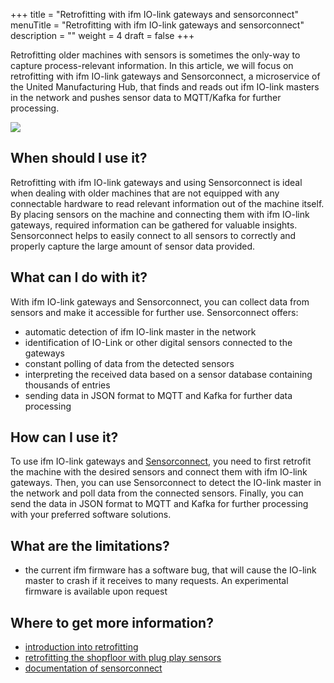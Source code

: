 +++
title = "Retrofitting with ifm IO-link gateways and sensorconnect"
menuTitle = "Retrofitting with ifm IO-link gateways and sensorconnect"
description = ""
weight = 4
draft = false
+++

Retrofitting older machines with sensors is sometimes the only-way to capture process-relevant information.
In this article, we will focus on retrofitting with ifm IO-link gateways and Sensorconnect, a microservice of the 
United Manufacturing Hub, that finds and reads out ifm IO-link masters in the network and pushes sensor data to 
MQTT/Kafka for further processing.

![](/images/features/ifm-retrofitting/ifm_sensors.jpg?width=40%)

## When should I use it?

Retrofitting with ifm IO-link gateways and using Sensorconnect is ideal when dealing with older machines that are not
equipped with any connectable hardware to read relevant information out of the machine itself. By placing sensors on 
the machine and connecting them with ifm IO-link gateways, required information can be gathered for valuable
insights. Sensorconnect helps to easily connect to all sensors to correctly and properly capture the large 
amount of sensor data provided.

## What can I do with it?

With ifm IO-link gateways and Sensorconnect, you can collect data from sensors and make it accessible for further use. 
Sensorconnect offers: 
- automatic detection of ifm IO-link master in the network
- identification of IO-Link or other digital sensors connected to the gateways
- constant polling of data from the detected sensors
- interpreting the received data based on a sensor database containing thousands of entries
- sending data in JSON format to MQTT and Kafka for further data processing


## How can I use it?

To use ifm IO-link gateways and [Sensorconnect](/docs/architecture/microservices/core/sensorconnect/), you need to first
retrofit the machine with the desired sensors and connect them with ifm IO-link gateways. Then, you can use 
Sensorconnect to detect the IO-link master in the network and poll data from the connected sensors. Finally, you can send
the data in JSON format to MQTT and Kafka for further processing with your preferred software solutions.

## What are the limitations?

- the current ifm firmware has a software bug, that will cause the IO-link master to crash if it receives to many requests.
  An experimental firmware is available upon request

## Where to get more information?

- [introduction into retrofitting](https://learn.umh.app/lesson/introduction-into-it-ot-retrofitting/)
- [retrofitting the shopfloor with plug play sensors](https://learn.umh.app/blog/connectivity-retrofitting-the-shopfloor-with-plug-play-sensors/)
- [documentation of sensorconnect](/docs/architecture/microservices/core/sensorconnect/)